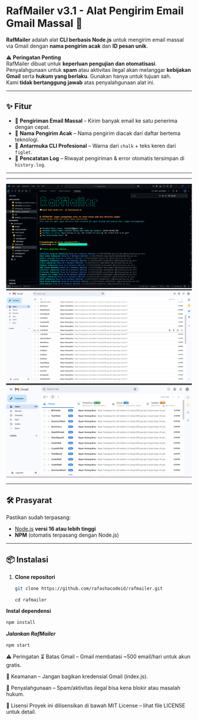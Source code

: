 # RafMailer v3.1 - Alat Pengirim Email Gmail Massal 🚨

**RafMailer** adalah alat **CLI berbasis Node.js** untuk mengirim email massal via Gmail dengan **nama pengirim acak** dan **ID pesan unik**.  

⚠️ **Peringatan Penting**  
RafMailer dibuat untuk **keperluan pengujian dan otomatisasi**. Penyalahgunaan untuk **spam** atau aktivitas ilegal akan melanggar **kebijakan Gmail** serta **hukum yang berlaku**. Gunakan hanya untuk tujuan sah.  
Kami **tidak bertanggung jawab** atas penyalahgunaan alat ini.  

---

## ✨ Fitur
- 📧 **Pengiriman Email Massal** – Kirim banyak email ke satu penerima dengan cepat.  
- 👤 **Nama Pengirim Acak** – Nama pengirim diacak dari daftar bertema teknologi. 
- 🎨 **Antarmuka CLI Profesional** – Warna dari `chalk` + teks keren dari `figlet`.  
- 📝 **Pencatatan Log** – Riwayat pengiriman & error otomatis tersimpan di `history.log`.  

---

---


![Screenshot](./assets/image.png)
![Screenshot1](./assets/imagecopy.png)
![Screenshot2](./assets/imagecopy2.png)


---

## 🛠️ Prasyarat
Pastikan sudah terpasang:
- [Node.js](https://nodejs.org/) **versi 16 atau lebih tinggi**  
- **NPM** (otomatis terpasang dengan Node.js)

---

## 📦 Instalasi

1. **Clone repositori**
   ```bash
   git clone https://github.com/rafashacodeid/rafmailer.git
    ```
   ```
   cd rafmailer
   ```
**Instal dependensi**

```bash
npm install
```
***Jalankan RafMailer***

```bash
npm start
```
⚠️ Peringatan
⏳ Batas Gmail – Gmail membatasi ~500 email/hari untuk akun gratis.

🔐 Keamanan – Jangan bagikan kredensial Gmail (index.js).

🚫 Penyalahgunaan – Spam/aktivitas ilegal bisa kena blokir atau masalah hukum.

📜 Lisensi
Proyek ini dilisensikan di bawah MIT License – lihat file LICENSE untuk detail.

